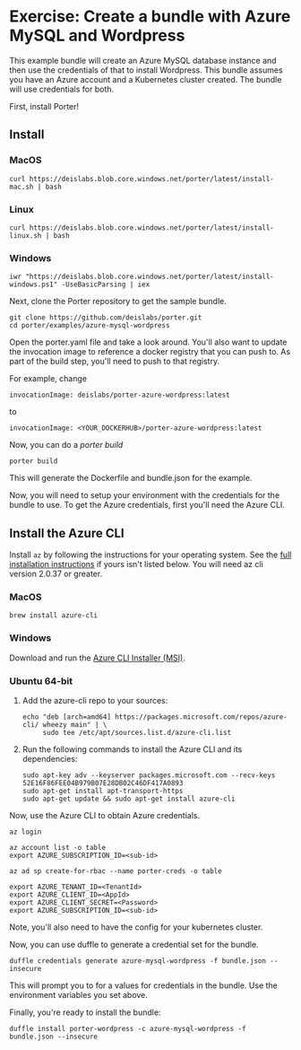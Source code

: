 # Exercise: Create a bundle with Azure MySQL and Wordpress

This example bundle will create an Azure MySQL database instance and then use the credentials of that to install Wordpress. This bundle assumes you have an Azure account and a Kubernetes cluster created.  The bundle will use credentials for both.

First, install Porter!

## Install

### MacOS
```
curl https://deislabs.blob.core.windows.net/porter/latest/install-mac.sh | bash
```

### Linux
```
curl https://deislabs.blob.core.windows.net/porter/latest/install-linux.sh | bash
```

### Windows
```
iwr "https://deislabs.blob.core.windows.net/porter/latest/install-windows.ps1" -UseBasicParsing | iex
```

Next, clone the Porter repository to get the sample bundle.

```
git clone https://github.com/deislabs/porter.git
cd porter/examples/azure-mysql-wordpress
```

Open the porter.yaml file and take a look around. You'll also want to update the invocation image to reference a docker registry that you can push to. As part of the build step, you'll need to push to that registry.

For example, change

```
invocationImage: deislabs/porter-azure-wordpress:latest
```

to

```
invocationImage: <YOUR_DOCKERHUB>/porter-azure-wordpress:latest
```


Now, you can do a _porter build_

```
porter build
```

This will generate the Dockerfile and bundle.json for the example.

Now, you will need to setup your environment with the credentials for the bundle to use. To get the Azure credentials, first you'll need the Azure CLI.

## Install the Azure CLI

Install `az` by following the instructions for your operating system.
See the [full installation instructions](https://docs.microsoft.com/en-us/cli/azure/install-azure-cli?view=azure-cli-latest) if yours isn't listed below. You will need az cli version 2.0.37 or greater.

### MacOS

```console
brew install azure-cli
```

### Windows

Download and run the [Azure CLI Installer (MSI)](https://aka.ms/InstallAzureCliWindows).

### Ubuntu 64-bit

1. Add the azure-cli repo to your sources:
    ```console
    echo "deb [arch=amd64] https://packages.microsoft.com/repos/azure-cli/ wheezy main" | \
         sudo tee /etc/apt/sources.list.d/azure-cli.list
    ```
1. Run the following commands to install the Azure CLI and its dependencies:
    ```console
    sudo apt-key adv --keyserver packages.microsoft.com --recv-keys 52E16F86FEE04B979B07E28DB02C46DF417A0893
    sudo apt-get install apt-transport-https
    sudo apt-get update && sudo apt-get install azure-cli
    ```


Now, use the Azure CLI to obtain Azure credentials.

```
az login
```

```
az account list -o table
export AZURE_SUBSCRIPTION_ID=<sub-id>
```

```
az ad sp create-for-rbac --name porter-creds -o table

export AZURE_TENANT_ID=<TenantId>
export AZURE_CLIENT_ID=<AppId>
export AZURE_CLIENT_SECRET=<Password>
export AZURE_SUBSCRIPTION_ID=<sub-id>
```

Note, you'll also need to have the config for your kubernetes cluster.

Now, you can use duffle to generate a credential set for the bundle.

```
duffle credentials generate azure-mysql-wordpress -f bundle.json --insecure
```

This will prompt you to for a values for credentials in the bundle. Use the environment variables you set above.

Finally, you're ready to install the bundle:

```
duffle install porter-wordpress -c azure-mysql-wordpress -f bundle.json --insecure
```

